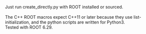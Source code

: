 Just run create_directly.py with ROOT installed or sourced.<br>
<br>
The C++ ROOT macros expect C++11 or later because they use list-initialization,
and the python scripts are written for Python3.<br>
Tested with ROOT 6.29.
